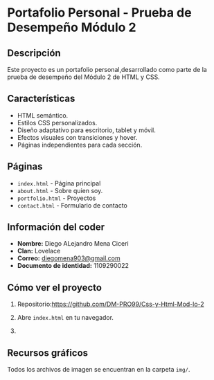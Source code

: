 # Portafolio Personal - Prueba de Desempeño Módulo 2

## Descripción
Este proyecto es un portafolio personal,desarrollado como parte de la prueba de desempeño del Módulo 2 de HTML y CSS.

## Características
- HTML semántico.
- Estilos CSS personalizados.
- Diseño adaptativo para escritorio, tablet y móvil.
- Efectos visuales con transiciones y hover.
- Páginas independientes para cada sección.

## Páginas
- `index.html` - Página principal
- `about.html` - Sobre quien soy.
- `portfolio.html` - Proyectos
- `contact.html` - Formulario de contacto

## Información del coder
- **Nombre:** Diego ALejandro Mena Ciceri
- **Clan:** Lovelace
- **Correo:** diegomena903@gmail.com
- **Documento de identidad:** 1109290022

## Cómo ver el proyecto
1. Repositorio:https://github.com/DM-PRO99/Css-y-Html-Mod-lo-2
  
2. Abre `index.html` en tu navegador.

3. 
## Recursos gráficos
Todos los archivos de imagen se encuentran en la carpeta `img/`.
